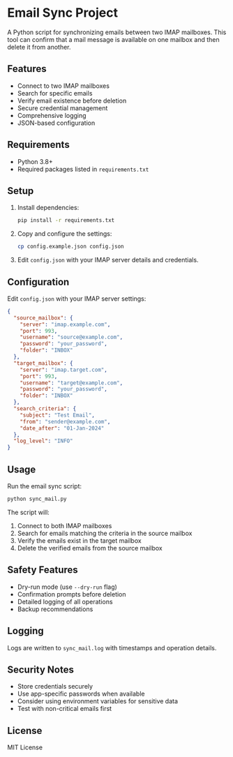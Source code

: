 # Email Sync Project

A Python script for synchronizing emails between two IMAP mailboxes. This tool can confirm that a mail message is available on one mailbox and then delete it from another.

## Features

- Connect to two IMAP mailboxes
- Search for specific emails
- Verify email existence before deletion
- Secure credential management
- Comprehensive logging
- JSON-based configuration

## Requirements

- Python 3.8+
- Required packages listed in `requirements.txt`

## Setup

1. Install dependencies:
   ```bash
   pip install -r requirements.txt
   ```

2. Copy and configure the settings:
   ```bash
   cp config.example.json config.json
   ```

3. Edit `config.json` with your IMAP server details and credentials.

## Configuration

Edit `config.json` with your IMAP server settings:

```json
{
  "source_mailbox": {
    "server": "imap.example.com",
    "port": 993,
    "username": "source@example.com",
    "password": "your_password",
    "folder": "INBOX"
  },
  "target_mailbox": {
    "server": "imap.target.com", 
    "port": 993,
    "username": "target@example.com",
    "password": "your_password",
    "folder": "INBOX"
  },
  "search_criteria": {
    "subject": "Test Email",
    "from": "sender@example.com",
    "date_after": "01-Jan-2024"
  },
  "log_level": "INFO"
}
```

## Usage

Run the email sync script:

```bash
python sync_mail.py
```

The script will:
1. Connect to both IMAP mailboxes
2. Search for emails matching the criteria in the source mailbox
3. Verify the emails exist in the target mailbox
4. Delete the verified emails from the source mailbox

## Safety Features

- Dry-run mode (use `--dry-run` flag)
- Confirmation prompts before deletion
- Detailed logging of all operations
- Backup recommendations

## Logging

Logs are written to `sync_mail.log` with timestamps and operation details.

## Security Notes

- Store credentials securely
- Use app-specific passwords when available
- Consider using environment variables for sensitive data
- Test with non-critical emails first

## License

MIT License